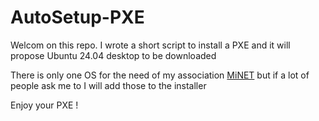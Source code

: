 # AutoSetup-PXE
Welcom on this repo. I wrote a short script to install a PXE and it will propose Ubuntu 24.04 desktop to be downloaded

There is only one OS for the need of my association [MiNET](minet.net/en) but if a lot of people ask me to I will add those to the installer

Enjoy your PXE !
